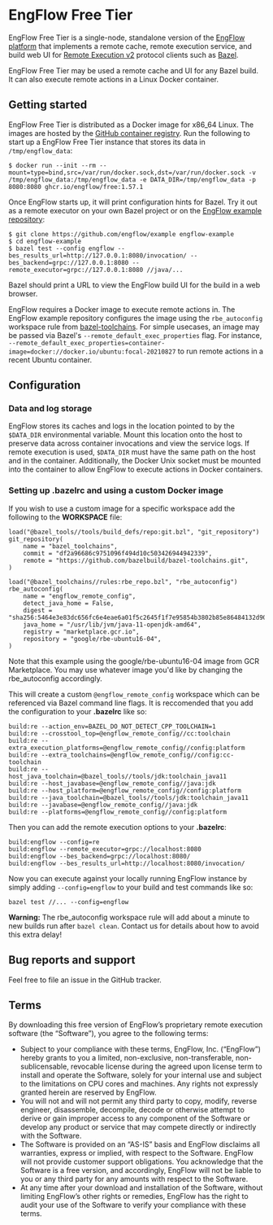 # EngFlow Free Tier

EngFlow Free Tier is a single-node, standalone version of the [EngFlow
platform](https://www.engflow.com) that implements a remote cache, remote
execution service, and build web UI for [Remote Execution
v2](https://github.com/bazelbuild/remote-apis/blob/main/build/bazel/remote/execution/v2/remote_execution.proto)
protocol clients such as [Bazel](https://bazel.build).

EngFlow Free Tier may be used a remote cache and UI for any Bazel build. It can
also execute remote actions in a Linux Docker container.

## Getting started

EngFlow Free Tier is distributed as a Docker image for x86_64 Linux. The images
are hosted by the [GitHub container
registry](https://github.com/EngFlow/free/pkgs/container/free). Run the
following to start up a EngFlow Free Tier instance that stores its data in
`/tmp/engflow_data`:

    $ docker run --init --rm --mount=type=bind,src=/var/run/docker.sock,dst=/var/run/docker.sock -v /tmp/engflow_data:/tmp/engflow_data -e DATA_DIR=/tmp/engflow_data -p 8080:8080 ghcr.io/engflow/free:1.57.1

Once EngFlow starts up, it will print configuration hints for Bazel.  Try it out
as a remote executor on your own Bazel project or on the [EngFlow example
repository](https://github.com/engflow/example):

    $ git clone https://github.com/engflow/example engflow-example
    $ cd engflow-example
    $ bazel test --config engflow --bes_results_url=http://127.0.0.1:8080/invocation/ --bes_backend=grpc://127.0.0.1:8080 --remote_executor=grpc://127.0.0.1:8080 //java/...

Bazel should print a URL to view the EngFlow build UI for the build in a web
browser.

EngFlow requires a Docker image to execute remote actions in. The EngFlow
example repository configures the image using the `rbe_autoconfig` workspace
rule from
[bazel-toolchains](https://github.com/bazelbuild/bazel-toolchains). For simple
usecases, an image may be passed via Bazel's `--remote_default_exec_properties`
flag. For instance,
`--remote_default_exec_properties=container-image=docker://docker.io/ubuntu:focal-20210827`
to run remote actions in a recent Ubuntu container.

## Configuration

### Data and log storage

EngFlow stores its caches and logs in the location pointed to by the `$DATA_DIR`
environmental variable. Mount this location onto the host to preserve data
across container invocations and view the service logs. If remote execution is
used, `$DATA_DIR` must have the same path on the host and in the
container. Additionally, the Docker Unix socket must be mounted into the
container to allow EngFlow to execute actions in Docker containers.

### Setting up .bazelrc and using a custom Docker image

If you wish to use a custom image for a specific workspace add the following to
the **WORKSPACE** file:
```
load("@bazel_tools//tools/build_defs/repo:git.bzl", "git_repository")
git_repository(
    name = "bazel_toolchains",
    commit = "df2a96686c9751096f494d10c503426944942339",
    remote = "https://github.com/bazelbuild/bazel-toolchains.git",
)

load("@bazel_toolchains//rules:rbe_repo.bzl", "rbe_autoconfig")
rbe_autoconfig(
    name = "engflow_remote_config",
    detect_java_home = False,
    digest = "sha256:5464e3e83dc656fc6e4eae6a01f5c2645f1f7e95854b3802b85e86484132d90e",
    java_home = "/usr/lib/jvm/java-11-openjdk-amd64",
    registry = "marketplace.gcr.io",
    repository = "google/rbe-ubuntu16-04",
)
```
Note that this example using the google/rbe-ubuntu16-04 image from GCR
Marketplace. You may use whatever image you'd like by changing the
rbe_autoconfig accordingly.

This will create a custom `@engflow_remote_config` workspace which can be
referenced via Bazel command line flags. It is reccomended that you add the
configuration to your **.bazelrc** like so:

```
build:re --action_env=BAZEL_DO_NOT_DETECT_CPP_TOOLCHAIN=1
build:re --crosstool_top=@engflow_remote_config//cc:toolchain
build:re --extra_execution_platforms=@engflow_remote_config//config:platform
build:re --extra_toolchains=@engflow_remote_config//config:cc-toolchain
build:re --host_java_toolchain=@bazel_tools//tools/jdk:toolchain_java11
build:re --host_javabase=@engflow_remote_config//java:jdk
build:re --host_platform=@engflow_remote_config//config:platform
build:re --java_toolchain=@bazel_tools//tools/jdk:toolchain_java11
build:re --javabase=@engflow_remote_config//java:jdk
build:re --platforms=@engflow_remote_config//config:platform
```

Then you can add the remote execution options to your **.bazelrc**:
```
build:engflow --config=re
build:engflow --remote_executor=grpc://localhost:8080
build:engflow --bes_backend=grpc://localhost:8080/
build:engflow --bes_results_url=http://localhost:8080/invocation/
```

Now you can execute against your locally running EngFlow instance by simply
adding `--config=engflow` to your build and test commands like so:
```
bazel test //... --config=engflow
```

**Warning:** The rbe_autoconfig workspace rule will add about a minute to new
builds run after `bazel clean`. Contact us for details about how to avoid this
extra delay!

## Bug reports and support

Feel free to file an issue in the GitHub tracker.

## Terms

By downloading this free version of EngFlow’s proprietary remote execution
software (the “Software”), you agree to the following terms:

- Subject to your compliance with these terms, EngFlow, Inc. (“EngFlow”) hereby grants to you a limited,
non-exclusive, non-transferable, non-sublicensable, revocable license during the
agreed upon license term to install and operate the Software, solely for your
internal use and subject to the limitations on CPU cores and machines. Any
rights not expressly granted herein are reserved by EngFlow.
- You will not and will not permit any third party to copy, modify, reverse engineer, disassemble, decompile,
decode or otherwise attempt to derive or gain improper access to any component
of the Software or develop any product or service that may compete directly or
indirectly with the Software.
- The Software is provided on an “AS-IS” basis and EngFlow disclaims all warranties, express or implied,
with respect to the Software. EngFlow will not provide customer support
obligations. You acknowledge that the Software is a free version, and
accordingly, EngFlow will not be liable to you or any third party for any
amounts with respect to the Software.
- At any time after your download and installation of the Software, without limiting EngFlow’s other rights
or remedies, EngFlow has the right to audit your use of the Software to verify
your compliance with these terms.
